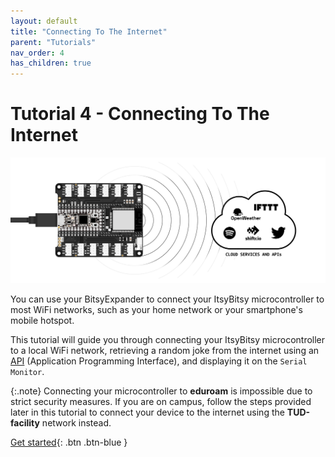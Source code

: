 ```yaml
---
layout: default
title: "Connecting To The Internet"
parent: "Tutorials"
nav_order: 4
has_children: true
---
```



# Tutorial 4 - Connecting To The Internet

![Cover image showing an ItsyBitsy Expander and online services](assets/microcontroller_and_services.png)

You can use your BitsyExpander to connect your ItsyBitsy microcontroller to most WiFi networks, such as your home network or your smartphone's mobile hotspot. 

This tutorial will guide you through connecting your ItsyBitsy microcontroller to a local WiFi network, retrieving a random joke from the internet using an [API](../../glossary/glossary) (Application Programming Interface), and displaying it on the `Serial Monitor`.

{:.note}
Connecting your microcontroller to **eduroam** is impossible due to strict security measures. If you are on campus, follow the steps provided later in this tutorial to connect your device to the internet using the **TUD-facility** network instead.

[Get started](part-1){: .btn .btn-blue }
